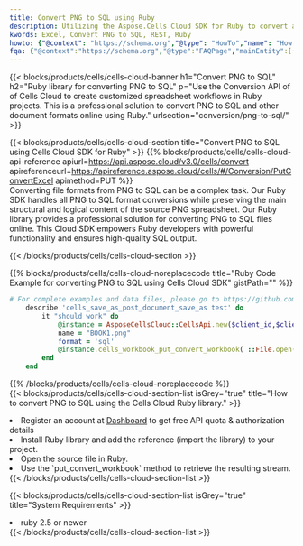 ```yaml
---
title: Convert PNG to SQL using Ruby 
description: Utilizing the Aspose.Cells Cloud SDK for Ruby to convert a PNG format file to a SQL format file. 
kwords: Excel, Convert PNG to SQL, REST, Ruby
howto: {"@context": "https://schema.org","@type": "HowTo","name": "How to convert PNG to SQL using the Cells Cloud Ruby library.","description": "How to convert PNG to SQL using the Cells Cloud Ruby library.","image": {"@type": "ImageObject"},"url": "/ruby/conversion/png-to-sql/","step": [{ "@type": "HowToStep","name": "How to convert PNG to SQL using the Cells Cloud Ruby library. step 1", "image": {"@type": "ImageObject",},"url": "/ruby/conversion/png-to-sql/","text": "Register an account at <a href='https://dashboard.aspose.cloud/'>Dashboard</a> to get free API quota & authorization details",},{ "@type": "HowToStep","name": "How to convert PNG to SQL using the Cells Cloud Ruby library. step 1", "image": {"@type": "ImageObject",},"url": "/ruby/conversion/png-to-sql/","text": "Install Ruby library and add the reference (import the library) to your project.",},{ "@type": "HowToStep","name": "How to convert PNG to SQL using the Cells Cloud Ruby library. step 1", "image": {"@type": "ImageObject",},"url": "/ruby/conversion/png-to-sql/","text": "Open the source file in Ruby.",},{ "@type": "HowToStep","name": "How to convert PNG to SQL using the Cells Cloud Ruby library. step 1", "image": {"@type": "ImageObject",},"url": "/ruby/conversion/png-to-sql/","text": "Use the `put_convert_workbook` method to retrieve the resulting stream.",}, ],"supply": {"@type": "HowToSupply","name": "document"},"tool": [{"@type": "HowToTool","name": "RubyMine, Visual Studio Code, Aptana Studio, NetBeans"},{"@type": "HowToTool","name": "Aspose Cells"}],"totalTime": "PT6M"}
fqa: {"@context":"https://schema.org","@type":"FAQPage","mainEntity":[{"@type":"Question","name":"Why convert file formats in C# using REST API?","acceptedAnswer":{"@type":"Answer","text":"Documents are encoded in many ways, and some files may be incompatible with the software you use. To open and read such files, just convert them to appropriate file formats.<br/><ol><li>Install .NET SDK and add the reference (import the library) to your project.</li><li>Open the source file in C# using REST API.</li><li>Call the PutConvertWorkbookRequest() method, passing an output filename with required extension.</li><li>Get the result of conversion as a separate file.</li></ol>"}},{"@type":"Question","name":"What file formats can I convert with your C# library?","acceptedAnswer":{"@type":"Answer","text":"We support a variety of file formats for conversion using .NET library, including XLSX, Excel, xls , PDF, CSV, HTML, Markdown, XML, PNG, JPG, TIFF, Json, TXT and many more."}},{"@type":"Question","name":"What is the maximum allowed file size for conversion using this .NET library?","acceptedAnswer":{"@type":"Answer","text":"There are no file size limits for format conversions using .NET library."}}]}
---
```



{{< blocks/products/cells/cells-cloud-banner h1="Convert PNG to SQL" h2="Ruby library for converting PNG to SQL" p="Use the Conversion API of of Cells Cloud to create customized spreadsheet workflows in Ruby projects. This is a professional solution to convert PNG to SQL and other document formats online using Ruby." urlsection="conversion/png-to-sql/" >}}

{{< blocks/products/cells/cells-cloud-section  title="Convert PNG to SQL using Cells Cloud SDK for Ruby" >}}
{{% blocks/products/cells/cells-cloud-api-reference  apiurl=https://api.aspose.cloud/v3.0/cells/convert  apireferenceurl=https://apireference.aspose.cloud/cells/#/Conversion/PutConvertExcel  apimethod=PUT %}}
<br/>
Converting file formats from PNG to SQL can be a complex task. Our Ruby SDK handles all PNG to SQL format conversions while preserving the main structural and logical content of the source PNG spreadsheet. Our Ruby library provides a professional solution for converting PNG to SQL files online. This Cloud SDK empowers Ruby developers with powerful functionality and ensures high-quality SQL output.

{{< /blocks/products/cells/cells-cloud-section >}}

{{% blocks/products/cells/cells-cloud-noreplacecode title="Ruby Code Example for converting PNG to SQL using Cells Cloud SDK" gistPath="" %}}
 
```ruby
# For complete examples and data files, please go to https://github.com/aspose-cells-cloud/aspose-cells-cloud-ruby/
    describe 'cells_save_as_post_document_save_as test' do
        it "should work" do
            @instance = AsposeCellsCloud::CellsApi.new($client_id,$client_secret,"v3.0","https://api.aspose.cloud/")
            name = "BOOK1.png"
            format = 'sql'
            @instance.cells_workbook_put_convert_workbook( ::File.open(File.expand_path("data/"+name),"r")  {|io| io.read(io.size) },{:format=>format})     
        end
    end
```
 
{{% /blocks/products/cells/cells-cloud-noreplacecode  %}}
<br/>
{{< blocks/products/cells/cells-cloud-section-list isGrey="true"  title="How to convert PNG to SQL using the Cells Cloud Ruby library." >}}
<li>Register an account at <a href="https://dashboard.aspose.cloud/">Dashboard</a> to get free API quota & authorization details</li>
<li>Install Ruby library and add the reference (import the library) to your project.</li>
<li>Open the source file in Ruby.</li>
<li>Use the `put_convert_workbook` method to retrieve the resulting stream.</li>
{{< /blocks/products/cells/cells-cloud-section-list >}}

{{< blocks/products/cells/cells-cloud-section-list isGrey="true"  title="System Requirements" >}}
<li>ruby 2.5 or newer</li>
{{< /blocks/products/cells/cells-cloud-section-list >}}
